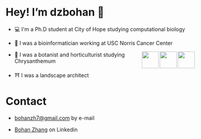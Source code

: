 # Hey! I’m dzbohan 👋

-  💻 I'm a Ph.D student at City of Hope studying computational biology

-  🏥 I was a bioinformatician working at USC Norris Cancer Center

<img align='right' src="https://media.giphy.com/media/cwjOB4JKx78hu3ANgo/giphy.gif" width="45">

<img align='right' src="https://media.giphy.com/media/qEsxekoplHbEdjJ5Ec/giphy.gif" width="45">

<img align='right' src="https://media.giphy.com/media/FVyGT0XIOArLzcPPLN/giphy.gif" width="45">

-  🌼 I was a botanist and horticulturist studying Chrysanthemum

-  ⛩️ I was a landscape architect

# Contact

- bohanzh7@gmail.com by e-mail

- [Bohan Zhang](https://www.linkedin.com/in/bohan-zhang-a99137217/) on Linkedin 
